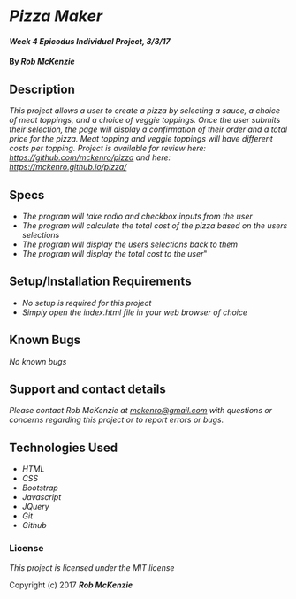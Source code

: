 # _Pizza Maker_

#### _Week 4 Epicodus Individual Project, 3/3/17_

#### By _**Rob McKenzie**_

## Description

_This project allows a user to create a pizza by selecting a sauce, a choice of meat toppings, and a choice of veggie toppings. Once the user submits their selection, the page will display a confirmation of their order and a total price for the pizza. Meat topping and veggie toppings will have different costs per topping. Project is available for review here: https://github.com/mckenro/pizza and here: https://mckenro.github.io/pizza/_

## Specs

* _The program will take radio and checkbox inputs from the user_
* _The program will calculate the total cost of the pizza based on the users selections_
* _The program will display the users selections back to them_
* _The program will display the total cost to the user_"

## Setup/Installation Requirements

* _No setup is required for this project_
* _Simply open the index.html file in your web browser of choice_

## Known Bugs

_No known bugs_

## Support and contact details

_Please contact Rob McKenzie at mckenro@gmail.com with questions or concerns regarding this project or to report errors or bugs._

## Technologies Used

* _HTML_
* _CSS_
* _Bootstrap_
* _Javascript_
* _JQuery_
* _Git_
* _Github_

### License

*This project is licensed under the MIT license*

Copyright (c) 2017 **_Rob McKenzie_**

